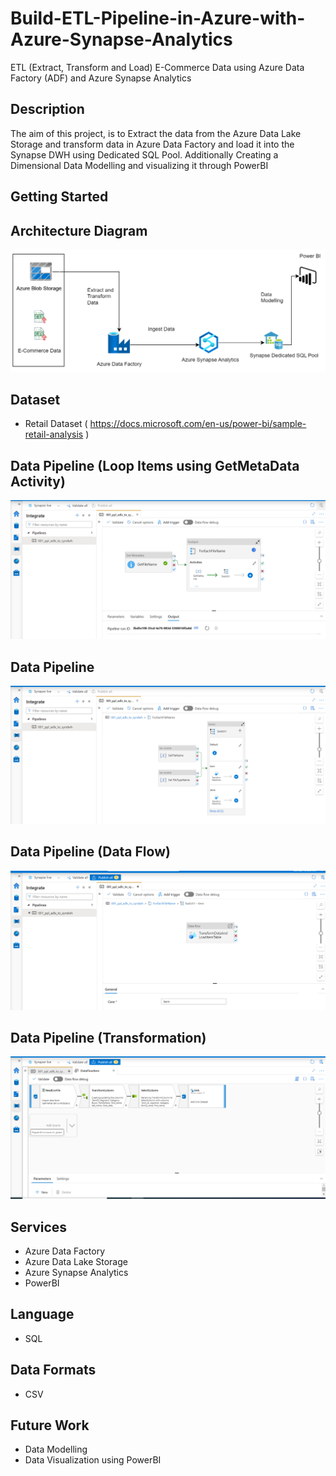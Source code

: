 # Build-ETL-Pipeline-in-Azure-with-Azure-Synapse-Analytics
ETL (Extract, Transform and Load) E-Commerce Data using Azure Data Factory (ADF) and Azure Synapse Analytics

## Description
The aim of this project, is to  Extract the data from the Azure Data Lake Storage and transform data in Azure Data Factory and load it into the Synapse DWH using Dedicated SQL Pool. Additionally Creating a Dimensional Data Modelling and visualizing it through PowerBI

## Getting Started

## Architecture Diagram
![](img/architecture.png)

## Dataset
- Retail Dataset ( https://docs.microsoft.com/en-us/power-bi/sample-retail-analysis )

## Data Pipeline (Loop Items using GetMetaData Activity)
![](img/4.png)

## Data Pipeline 
![](img/5.png)

## Data Pipeline (Data Flow) 
![](img/7.png)

## Data Pipeline (Transformation) 
![](img/6.png)

## Services
- Azure Data Factory
- Azure Data Lake Storage
- Azure Synapse Analytics
- PowerBI

## Language
- SQL

## Data Formats
- CSV


## Future Work
- Data Modelling
- Data Visualization using PowerBI
